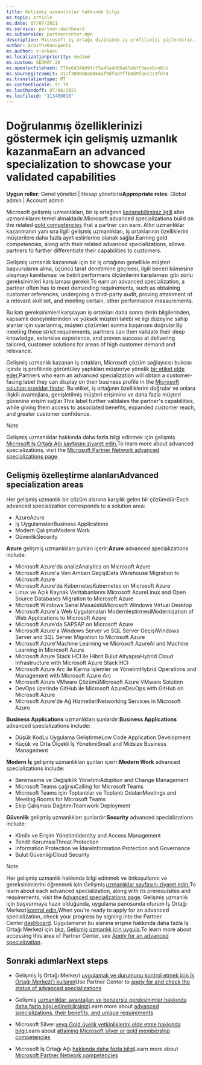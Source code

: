 ```yaml
---
title: Gelişmiş uzmanlıklar hakkında bilgi
ms.topic: article
ms.date: 07/07/2021
ms.service: partner-dashboard
ms.subservice: partnercenter-mpn
description: Microsoft iş ortağı dizininde iş profilinizi güçlendirin. Mevcut Gold ve Silver yetkinlikleri ile elde etmek için ileri düzey uzmanlıklar hakkında bilgi alın.
author: ArpithaKanuganti
ms.author: v-arkanu
ms.localizationpriority: medium
ms.custom: SEOMAY.20
ms.openlocfilehash: 779e6d344d9fc75a45a4d89a65ebff3ace8ce8cb
ms.sourcegitcommit: 312f3800d0a0464af9df4d7ffb0d9faec273fd74
ms.translationtype: MT
ms.contentlocale: tr-TR
ms.lasthandoff: 07/08/2021
ms.locfileid: "113489818"
---
```

# <a name="earn-an-advanced-specialization-to-showcase-your-validated-capabilities"></a><span data-ttu-id="7a267-104">Doğrulanmış özelliklerinizi göstermek için gelişmiş uzmanlık kazanma</span><span class="sxs-lookup"><span data-stu-id="7a267-104">Earn an advanced specialization to showcase your validated capabilities</span></span>

<span data-ttu-id="7a267-105">**Uygun roller:** Genel yönetici | Hesap yöneticisi</span><span class="sxs-lookup"><span data-stu-id="7a267-105">**Appropriate roles**: Global admin | Account admin</span></span>

<span data-ttu-id="7a267-106">Microsoft gelişmiş uzmanlıkları, bir iş ortağının [kazanabilirsiniz ilgili](learn-about-competencies.md) altın uzmanlıklarını temel almaktadır.</span><span class="sxs-lookup"><span data-stu-id="7a267-106">Microsoft advanced specializations build on the related [gold competencies](learn-about-competencies.md) that a partner can earn.</span></span> <span data-ttu-id="7a267-107">Altın uzmanlıklar kazanmanın yanı sıra ilgili gelişmiş uzmanlıkları, iş ortaklarının özelliklerini müşterilere daha fazla ayırt estirlerine olanak sağlar.</span><span class="sxs-lookup"><span data-stu-id="7a267-107">Earning gold competencies, along with their related advanced specializations, allows partners to further differentiate their capabilities to customers.</span></span>

<span data-ttu-id="7a267-108">Gelişmiş uzmanlık kazanmak için bir iş ortağının genellikle müşteri başvurularını alma, üçüncü taraf denetimine geçmesi, ilgili beceri kümesine ulaşmayı kanıtlaması ve belirli performans ölçümlerini karşılaması gibi zorlu gereksinimleri karşılaması gerekir.</span><span class="sxs-lookup"><span data-stu-id="7a267-108">To earn an advanced specialization, a partner often has to meet demanding requirements, such as obtaining customer references, undergoing a third-party audit, proving attainment of a relevant skill set, and meeting certain, other performance measurements.</span></span>

<span data-ttu-id="7a267-109">Bu katı gereksinimleri karşılayan iş ortakları daha sonra derin bilgilerinden, kapsamlı deneyimlerinden ve yüksek müşteri talebi ve ilgi düzeyine sahip alanlar için uyarlanmış, müşteri çözümleri sunma başarısını doğrular.</span><span class="sxs-lookup"><span data-stu-id="7a267-109">By meeting these strict requirements, partners can then validate their deep knowledge, extensive experience, and proven success at delivering tailored, customer solutions for areas of high customer demand and relevance.</span></span>

<span data-ttu-id="7a267-110">Gelişmiş uzmanlık kazanan iş ortakları, Microsoft çözüm sağlayıcısı bulıcısı içinde iş profilinde görüntüley yaptıkları müşteriye yönelik [bir etiket elde eder.](https://www.microsoft.com/solution-providers/home)</span><span class="sxs-lookup"><span data-stu-id="7a267-110">Partners who earn an advanced specialization will obtain a customer-facing label they can display on their business profile in the [Microsoft solution provider finder](https://www.microsoft.com/solution-providers/home).</span></span> <span data-ttu-id="7a267-111">Bu etiket, iş ortağının özelliklerini doğrular ve onlara ilişkili avantajlara, genişletilmiş müşteri erişimine ve daha fazla müşteri güvenine erişim sağlar.</span><span class="sxs-lookup"><span data-stu-id="7a267-111">This label further validates the partner's capabilities, while giving them access to associated benefits, expanded customer reach, and greater customer confidence.</span></span>

> [!NOTE]
> <span data-ttu-id="7a267-112">Gelişmiş uzmanlıklar hakkında daha fazla bilgi edinmek için gelişmiş [Microsoft İş Ortağı Ağı sayfasını ziyaret edin.](https://partner.microsoft.com/membership/advanced-specialization)</span><span class="sxs-lookup"><span data-stu-id="7a267-112">To learn more about advanced specializations, visit the [Microsoft Partner Network advanced specializations page](https://partner.microsoft.com/membership/advanced-specialization).</span></span>

## <a name="advanced-specialization-areas"></a><span data-ttu-id="7a267-113">Gelişmiş özelleştirme alanları</span><span class="sxs-lookup"><span data-stu-id="7a267-113">Advanced specialization areas</span></span>

<span data-ttu-id="7a267-114">Her gelişmiş uzmanlık bir çözüm alanına karşılık gelen bir çözümdür:</span><span class="sxs-lookup"><span data-stu-id="7a267-114">Each advanced specialization corresponds to a solution area:</span></span>

- <span data-ttu-id="7a267-115">Azure</span><span class="sxs-lookup"><span data-stu-id="7a267-115">Azure</span></span>
- <span data-ttu-id="7a267-116">İş Uygulamaları</span><span class="sxs-lookup"><span data-stu-id="7a267-116">Business Applications</span></span>
- <span data-ttu-id="7a267-117">Modern Çalışma</span><span class="sxs-lookup"><span data-stu-id="7a267-117">Modern Work</span></span>
- <span data-ttu-id="7a267-118">Güvenlik</span><span class="sxs-lookup"><span data-stu-id="7a267-118">Security</span></span>

<span data-ttu-id="7a267-119">**Azure** gelişmiş uzmanlıkları şunları içerir:</span><span class="sxs-lookup"><span data-stu-id="7a267-119">**Azure** advanced specializations include:</span></span>

- <span data-ttu-id="7a267-120">Microsoft Azure'da analiz</span><span class="sxs-lookup"><span data-stu-id="7a267-120">Analytics on Microsoft Azure</span></span>
- <span data-ttu-id="7a267-121">Microsoft Azure'a Veri Ambarı Geçişi</span><span class="sxs-lookup"><span data-stu-id="7a267-121">Data Warehouse Migration to Microsoft Azure</span></span>
- <span data-ttu-id="7a267-122">Microsoft Azure'da Kubernetes</span><span class="sxs-lookup"><span data-stu-id="7a267-122">Kubernetes on Microsoft Azure</span></span>
- <span data-ttu-id="7a267-123">Linux ve Açık Kaynak Veritabanlarını Microsoft Azure</span><span class="sxs-lookup"><span data-stu-id="7a267-123">Linux and Open Source Databases Migration to Microsoft Azure</span></span>
- <span data-ttu-id="7a267-124">Microsoft Windows Sanal Masaüstü</span><span class="sxs-lookup"><span data-stu-id="7a267-124">Microsoft Windows Virtual Desktop</span></span>
- <span data-ttu-id="7a267-125">Microsoft Azure'a Web Uygulamaları Modernleştirmesi</span><span class="sxs-lookup"><span data-stu-id="7a267-125">Modernization of Web Applications to Microsoft Azure</span></span>
- <span data-ttu-id="7a267-126">Microsoft Azure’da SAP</span><span class="sxs-lookup"><span data-stu-id="7a267-126">SAP on Microsoft Azure</span></span>
- <span data-ttu-id="7a267-127">Microsoft Azure'a Windows Server ve SQL Server Geçişi</span><span class="sxs-lookup"><span data-stu-id="7a267-127">Windows Server and SQL Server Migration to Microsoft Azure</span></span>
- <span data-ttu-id="7a267-128">Microsoft Azure'Machine Learning ve Microsoft Azure</span><span class="sxs-lookup"><span data-stu-id="7a267-128">AI and Machine Learning in Microsoft Azure</span></span>
- <span data-ttu-id="7a267-129">Microsoft Azure Stack HCI ile Hibrit Bulut Altyapısı</span><span class="sxs-lookup"><span data-stu-id="7a267-129">Hybrid Cloud Infrastructure with Microsoft Azure Stack HCI</span></span>
- <span data-ttu-id="7a267-130">Microsoft Azure Arc ile Karma İşlemler ve Yönetim</span><span class="sxs-lookup"><span data-stu-id="7a267-130">Hybrid Operations and Management with Microsoft Azure Arc</span></span>
- <span data-ttu-id="7a267-131">Microsoft Azure VMware Çözümü</span><span class="sxs-lookup"><span data-stu-id="7a267-131">Microsoft Azure VMware Solution</span></span>
- <span data-ttu-id="7a267-132">DevOps üzerinde GitHub ile Microsoft Azure</span><span class="sxs-lookup"><span data-stu-id="7a267-132">DevOps with GitHub on Microsoft Azure</span></span>
- <span data-ttu-id="7a267-133">Microsoft Azure'de Ağ Hizmetleri</span><span class="sxs-lookup"><span data-stu-id="7a267-133">Networking Services in Microsoft Azure</span></span>


<span data-ttu-id="7a267-134">**Business Applications** uzmanlıkları şunlardır:</span><span class="sxs-lookup"><span data-stu-id="7a267-134">**Business Applications** advanced specializations include:</span></span>

- <span data-ttu-id="7a267-135">Düşük KodLu Uygulama Geliştirme</span><span class="sxs-lookup"><span data-stu-id="7a267-135">Low Code Application Development</span></span>
- <span data-ttu-id="7a267-136">Küçük ve Orta Ölçekli İş Yönetimi</span><span class="sxs-lookup"><span data-stu-id="7a267-136">Small and Midsize Business Management</span></span>

<span data-ttu-id="7a267-137">**Modern İş** gelişmiş uzmanlıkları şunları içerir:</span><span class="sxs-lookup"><span data-stu-id="7a267-137">**Modern Work** advanced specializations include:</span></span>

- <span data-ttu-id="7a267-138">Benimseme ve Değişiklik Yönetimi</span><span class="sxs-lookup"><span data-stu-id="7a267-138">Adoption and Change Management</span></span>
- <span data-ttu-id="7a267-139">Microsoft Teams çağrısı</span><span class="sxs-lookup"><span data-stu-id="7a267-139">Calling for Microsoft Teams</span></span>
- <span data-ttu-id="7a267-140">Microsoft Teams için Toplantılar ve Toplantı Odaları</span><span class="sxs-lookup"><span data-stu-id="7a267-140">Meetings and Meeting Rooms for Microsoft Teams</span></span>
- <span data-ttu-id="7a267-141">Ekip Çalışması Dağıtımı</span><span class="sxs-lookup"><span data-stu-id="7a267-141">Teamwork Deployment</span></span>

<span data-ttu-id="7a267-142">**Güvenlik** gelişmiş uzmanlıkları şunlardır:</span><span class="sxs-lookup"><span data-stu-id="7a267-142">**Security** advanced specializations include:</span></span>

- <span data-ttu-id="7a267-143">Kimlik ve Erişim Yönetimi</span><span class="sxs-lookup"><span data-stu-id="7a267-143">Identity and Access Management</span></span>
- <span data-ttu-id="7a267-144">Tehdit Koruması</span><span class="sxs-lookup"><span data-stu-id="7a267-144">Threat Protection</span></span>
- <span data-ttu-id="7a267-145">Information Protection ve İdare</span><span class="sxs-lookup"><span data-stu-id="7a267-145">Information Protection and Governance</span></span>
- <span data-ttu-id="7a267-146">Bulut Güvenliği</span><span class="sxs-lookup"><span data-stu-id="7a267-146">Cloud Security</span></span>

> [!NOTE]
> <span data-ttu-id="7a267-147">Her gelişmiş uzmanlık hakkında bilgi edinmek ve önkoşullarını ve gereksinimlerini öğrenmek için Gelişmiş [uzmanlıklar sayfasını ziyaret edin.](https://partner.microsoft.com/membership/advanced-specialization)</span><span class="sxs-lookup"><span data-stu-id="7a267-147">To learn about each advanced specialization, along with its prerequisites and requirements, visit the [Advanced specializations page](https://partner.microsoft.com/membership/advanced-specialization).</span></span> <span data-ttu-id="7a267-148">Gelişmiş uzmanlık için başvurmaya hazır olduğunda, uygulama panosunda oturum İş Ortağı Merkezi [kontrol edin.](https://partner.microsoft.com/dashboard)</span><span class="sxs-lookup"><span data-stu-id="7a267-148">When you're ready to apply for an advanced specialization, check your progress by signing into the Partner Center [dashboard](https://partner.microsoft.com/dashboard).</span></span> <span data-ttu-id="7a267-149">Uygulamanın bu alanına erişme hakkında daha fazla İş Ortağı Merkezi için [bkz. Gelişmiş uzmanlık için uygula.](advanced-specializations-apply.md)</span><span class="sxs-lookup"><span data-stu-id="7a267-149">To learn more about accessing this area of Partner Center, see [Apply for an advanced specialization](advanced-specializations-apply.md).</span></span>

## <a name="next-steps"></a><span data-ttu-id="7a267-150">Sonraki adımlar</span><span class="sxs-lookup"><span data-stu-id="7a267-150">Next steps</span></span>

- <span data-ttu-id="7a267-151">Gelişmiş İş Ortağı Merkezi [uygulamak ve durumunu kontrol etmek için İş Ortağı Merkezi'i kullanın](advanced-specializations-apply.md)</span><span class="sxs-lookup"><span data-stu-id="7a267-151">Use Partner Center to [apply for and check the status of advanced specializations](advanced-specializations-apply.md)</span></span>

- <span data-ttu-id="7a267-152">Gelişmiş [uzmanlıklar, avantajları ve benzersiz gereksinimler hakkında daha fazla bilgi edinebilirsiniz](https://partner.microsoft.com/membership/advanced-specialization)</span><span class="sxs-lookup"><span data-stu-id="7a267-152">Learn more about [advanced specializations, their benefits, and unique requirements](https://partner.microsoft.com/membership/advanced-specialization)</span></span>

- <span data-ttu-id="7a267-153">Microsoft Silver [veya Gold üyelik yetkinliklerini elde etme hakkında bilgi](learn-about-competencies.md)</span><span class="sxs-lookup"><span data-stu-id="7a267-153">Learn about [attaining Microsoft silver or gold membership competencies](learn-about-competencies.md)</span></span>

- <span data-ttu-id="7a267-154">Microsoft İş Ortağı Ağı [hakkında daha fazla bilgi](https://partner.microsoft.com/membership/competencies)</span><span class="sxs-lookup"><span data-stu-id="7a267-154">Learn more about [Microsoft Partner Network competencies](https://partner.microsoft.com/membership/competencies)</span></span>